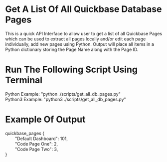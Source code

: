# Get A List Of All Quickbase Database Pages 
This is a quick API Interface to allow user to get a list of all Quickbase Pages
which can be used to extract all pages locally and/or edit each page individually, add new pages using Python. 
Output will place all items in a Python dictionary storing the Page Name along with the Page ID. 

# Run The Following Script Using Terminal 
Python Example: "python ./scripts/get_all_db_pages.py" <br>
Python3 Example: "python3 ./scripts/get_all_db_pages.py" 

# Example Of Output
quickbase_pages {<br>
&nbsp;&nbsp;&nbsp;&nbsp;&nbsp;&nbsp;&nbsp;&nbsp;"Default Dashboard": 101,<br>
&nbsp;&nbsp;&nbsp;&nbsp;&nbsp;&nbsp;&nbsp;&nbsp;"Code Page One": 2,<br>
&nbsp;&nbsp;&nbsp;&nbsp;&nbsp;&nbsp;&nbsp;&nbsp;"Code Page Two": 3,<br>
}
